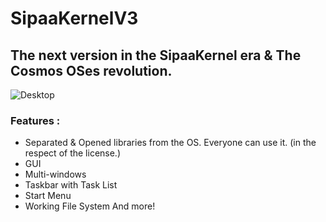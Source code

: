 # SipaaKernelV3

## The next version in the SipaaKernel era & The Cosmos OSes revolution.

![Desktop](https://user-images.githubusercontent.com/81994075/191829811-d4eec720-f335-40a9-8ffb-3f36f5b41bd1.png)

### Features :
* Separated & Opened libraries from the OS. Everyone can use it. (in the respect of the license.)
* GUI
* Multi-windows 
* Taskbar with Task List
* Start Menu
* Working File System
And more!

